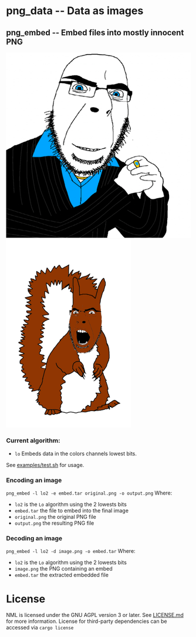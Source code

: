 # png_data -- Data as images

## png_embed -- Embed files into mostly innocent PNG

![Contains an embed](doc/with_embed.png)
![The embed](doc/embed.png)

### Current algorithm:
 * `lo` Embeds data in the colors channels lowest bits.

See [examples/test.sh](examples/test.sh) for usage.

### Encoding an image
`png_embed -l lo2 -e embed.tar original.png -o output.png`
Where:
 * `lo2` is the `Lo` algorithm using the 2 lowests bits
 * `embed.tar` the file to embed into the final image
 * `original.png` the original PNG file
 * `output.png` the resulting PNG file

### Decoding an image
`png_embed -l lo2 -d image.png -o embed.tar`
Where:
 * `lo2` is the `Lo` algorithm using the 2 lowests bits
 * `image.png` the PNG containing an embed
 * `embed.tar` the extracted embedded file

# License

NML is licensed under the GNU AGPL version 3 or later. See [LICENSE.md](LICENSE.md) for more information.
License for third-party dependencies can be accessed via `cargo license`

